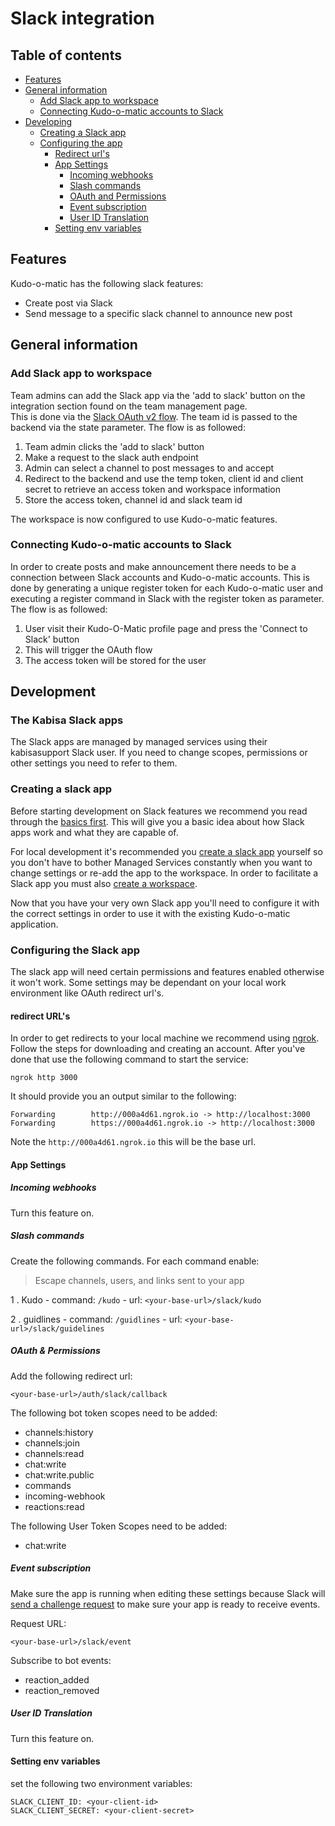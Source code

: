 
# Slack integration  
## Table of contents 
- [Features](#features)
- [General information](#general-information)
	- [Add Slack app to workspace](#add-to-workspace)
	- [Connecting Kudo-o-matic accounts to Slack](#register-accounts)
- [Developing](#development)
	- [Creating a Slack app](#create-app)
	- [Configuring the app](#configure-app)
	    - [Redirect url's](#redirect-url)
	    - [App Settings](#app-settings)
    	    - [Incoming webhooks](#incoming-webhooks)
    	    - [Slash commands](#slash-commands)
    	    - [OAuth and Permissions](#oauth)
    	    - [Event subscription](#event-subscription)
    	    - [User ID Translation](#id-translation)
    	- [Setting env variables](#env-variables)

<a  name="features"></a>
## Features
Kudo-o-matic has the following slack features:  
- Create post via Slack  
- Send message to a specific slack channel to announce new post  


<a  name="general-information"></a>
## General information
<a  name="add-to-workspace"></a>
### Add Slack app to workspace
Team admins can add the Slack app via the 'add to slack' button on the integration section found on the team management page.  
This is done via the [Slack OAuth v2 flow](https://api.slack.com/authentication/oauth-v2). The team id is passed to the backend via the state parameter. The flow is as followed:

1. Team admin clicks the 'add to slack' button
2. Make a request to the slack auth endpoint
3. Admin can select a channel to post messages to and accept
4. Redirect to the backend and use the temp token, client id and client secret to retrieve an access token and workspace information
5. Store the access token, channel id and slack team id

The workspace is now configured to use Kudo-o-matic features.

<a  name="register-accounts"></a>
### Connecting Kudo-o-matic accounts to Slack
In order to create posts and make announcement there needs to be a connection between Slack accounts and Kudo-o-matic accounts. This is done by generating a unique register token for each Kudo-o-matic user and executing a register command in Slack with the register token as parameter. The flow is as followed:

1. User visit their Kudo-O-Matic profile page and press the 'Connect to Slack' button
2. This will trigger the OAuth flow
3. The access token will be stored for the user

<a  name="development"></a>
## Development
### The Kabisa Slack apps
The Slack apps are managed by managed services using their kabisasupport Slack user. If you need to change scopes, permissions or other settings you need to refer to them.

<a  name="create-app"></a>
### Creating a slack app
Before starting development on Slack features we recommend you read through the [basics first](https://api.slack.com/start/overview). This will give you a basic idea about how Slack apps work and what they are capable of.

For local development it's recommended you [create a slack app](https://api.slack.com/apps?new_app=1) yourself so you don't have to bother Managed Services constantly when you want to change settings or re-add the app to the workspace. In order to facilitate a Slack app you must also [create a workspace](https://slack.com/create#email).

Now that you have your very own Slack app you'll need to configure it with the correct settings in order to use it with the existing Kudo-o-matic application.

<a  name="configure-app"></a>
### Configuring the Slack app
The slack app will need certain permissions and features enabled otherwise it won't work. Some settings may be dependant on your local work environment like OAuth redirect url's. 
<a  name="redirect-url"></a>
#### redirect URL's
In order to get redirects to your local machine we recommend using [ngrok](https://ngrok.com/download). Follow the steps for downloading and creating an account. After you've done that use the following command to start the service:

    ngrok http 3000

It should provide you an output similar to the following:

    Forwarding        http://000a4d61.ngrok.io -> http://localhost:3000
    Forwarding        https://000a4d61.ngrok.io -> http://localhost:3000

Note the `http://000a4d61.ngrok.io` this will be the base url.

<a  name="app-settings"></a>
#### App Settings
<a  name="incoming-webhooks"></a>
##### Incoming webhooks
Turn this feature on.

<a  name="slash-commands"></a>
##### Slash commands
Create the following commands.
For each command enable:
> Escape channels, users, and links sent to your app

1 . Kudo
	- command: `/kudo`
	- url: `<your-base-url>/slack/kudo`

2 . guidlines
	- command: `/guidlines`
	- url: `<your-base-url>/slack/guidelines`

<a  name="oauth"></a>
##### OAuth & Permissions
Add the following redirect url:

    <your-base-url>/auth/slack/callback
The following bot token scopes need to be added:
- channels:history
- channels:join
- channels:read
- chat:write
- chat:write.public
- commands
- incoming-webhook
- reactions:read

The following User Token Scopes need to be added:
- chat:write

<a name="event-subscription"></a>
##### Event subscription
Make sure the app is running when editing these settings because Slack will [send a challenge request](https://api.slack.com/events/url_verification) to make sure your app is ready to receive events.

Request URL:

`<your-base-url>/slack/event`

Subscribe to bot events:
- reaction_added
- reaction_removed

<a  name="id-translation"></a>
##### User ID Translation
Turn this feature on.

<a  name="env-variables"></a>
#### Setting env variables
set the following two environment variables:

    SLACK_CLIENT_ID: <your-client-id>
    SLACK_CLIENT_SECRET: <your-client-secret>

	

